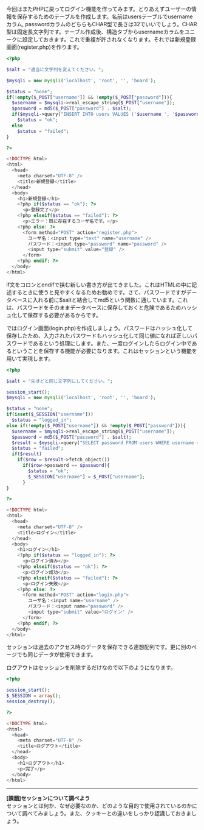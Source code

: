 今回はまたPHPに戻ってログイン機能を作ってみます。とりあえずユーザーの情報を保存するためのテーブルを作成します。名前はusersテーブルでusernameカラム, passwordカラムのどちらもCHAR型で長さは32でいいでしょう。CHAR型は固定長文字列です。テーブル作成後、構造タブからusernameカラムをユニークに設定しておきます。これで重複が許されなくなります。それでは新規登録画面(register.php)を作ります。
```php
<?php

$salt = "適当に文字列を変えてください。";

$mysqli = new mysqli('localhost', 'root', '', 'board');

$status = "none";
if(!empty($_POST["username"]) && !empty($_POST["password"])){
  $username = $mysqli->real_escape_string($_POST["username"]);
  $password = md5($_POST["password"] . $salt);
  if($mysqli->query("INSERT INTO users VALUES ('$username ', '$password')"))
    $status = "ok";
  else
    $status = "failed";
}

?>

<!DOCTYPE html>
<html>
  <head>
    <meta charset="UTF-8" />
    <title>新規登録</title>
  </head>
  <body>
    <h1>新規登録</h1>
    <?php if($status == "ok"): ?>
      <p>登録完了</p>
    <?php elseif($status == "failed"): ?>
      <p>エラー：既に存在するユーザ名です。</p>
    <?php else: ?>
      <form method="POST" action="register.php">
        ユーザ名：<input type="text" name="username" />
        パスワード：<input type="password" name="password" />
        <input type="submit" value="登録" />
      </form>
    <?php endif; ?>
  </body>
</html>
```
if文をコロンとendifで挟む新しい書き方が出てきました。これはHTMLの中に記述するときに使うと見やすくなるためお勧めです。さて、パスワードですがデータベースに入れる前に$saltと結合してmd5という関数に通しています。これは、パスワードをそのままデータベースに保存しておくと危険であるためハッシュ化して保存する必要があるからです。

ではログイン画面(login.php)を作成しましょう。パスワードはハッシュ化して保存したため、入力されたパスワードもハッシュ化して同じ値になれば正しいパスワードであるという処理にします。また、一度ログインしたらログイン中であるということを保存する機能が必要になります。これはセッションという機能を用いて実現します。
```php
<?php

$salt = "先ほどと同じ文字列にしてください。";

session_start();
$mysqli = new mysqli('localhost', 'root', '', 'board');

$status = "none";
if(isset($_SESSION["username"]))
  $status = "logged_in";
else if(!empty($_POST["username"]) && !empty($_POST["password"])){
  $username = $mysqli->real_escape_string($_POST["username"]);
  $password = md5($_POST["password"] . $salt);
  $result = $mysqli->query("SELECT password FROM users WHERE username = '$username'");
  $status = "failed";
  if($result)
    if($row = $result->fetch_object())
      if($row->password == $password){
        $status = "ok";
        $_SESSION["username"] = $_POST["username"];
      }
}

?>

<!DOCTYPE html>
<html>
  <head>
    <meta charset="UTF-8" />
    <title>ログイン</title>
  </head>
  <body>
    <h1>ログイン</h1>
    <?php if($status == "logged_in"): ?>
      <p>ログイン済み</p>
    <?php elseif($status == "ok"): ?>
      <p>ログイン成功</p>
    <?php elseif($status == "failed"): ?>
      <p>ログイン失敗</p>
    <?php else: ?>
      <form method="POST" action="login.php">
        ユーザ名：<input name="username" />
        パスワード：<input name="password" />
        <input type="submit" value="ログイン" />
      </form>
    <?php endif; ?>
  </body>
</html>
```
セッションは過去のアクセス時のデータを保存できる連想配列です。更に別のページでも同じデータが使用できます。

ログアウトはセッションを削除するだけなので以下のようになります。
```php
<?php

session_start();
$_SESSION = array(); 
session_destroy();

?>

<!DOCTYPE html>
<html>
  <head>
    <meta charset="UTF-8" />
    <title>ログアウト</title>
  </head>
  <body>
    <h1>ログアウト</h1>
    <p>完了</p>
  </body>
</html>
```

***

**[課題]セッションについて調べよう**  
セッションとは何か、なぜ必要なのか、どのような目的で使用されているのかについて調べてみましょう。また、クッキーとの違いをしっかり認識しておきましょう。